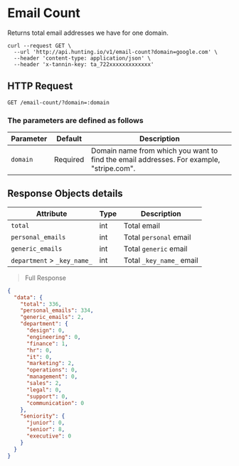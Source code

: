 # Email Count

Returns total email addresses we have for one domain.

```shell
curl --request GET \
  --url 'http://api.hunting.io/v1/email-count?domain=google.com' \
  --header 'content-type: application/json' \
  --header 'x-tannin-key: ta_722xxxxxxxxxxxxx'
```

## HTTP Request

`GET /email-count/?domain=:domain`

### The parameters are defined as follows

| Parameter | Default  | Description                                                                             |
| --------- | -------- | --------------------------------------------------------------------------------------- |
| `domain`  | Required | Domain name from which you want to find the email addresses. For example, "stripe.com". |

## Response Objects details

| Attribute                   | Type | Description              |
| --------------------------- | ---- | ------------------------ |
| `total`                     | int  | Total email              |
| `personal_emails`           | int  | Total `personal` email   |
| `generic_emails`            | int  | Total `generic` email    |
| `department` > `_key_name_` | int  | Total `_key_name_` email |
> Full Response

```json
{
  "data": {
    "total": 336,
    "personal_emails": 334,
    "generic_emails": 2,
    "department": {
      "design": 0,
      "engineering": 0,
      "finance": 1,
      "hr": 0,
      "it": 0,
      "marketing": 2,
      "operations": 0,
      "management": 0,
      "sales": 2,
      "legal": 0,
      "support": 0,
      "communication": 0
    },
    "seniority": {
      "junior": 0,
      "senior": 8,
      "executive": 0
    }
  }
}
```

